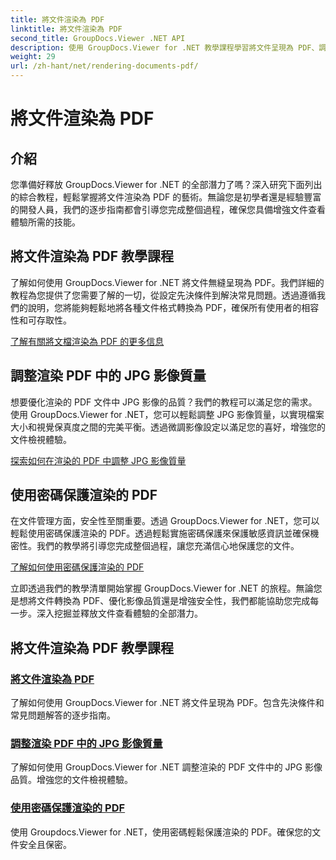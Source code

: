 ```yaml
---
title: 將文件渲染為 PDF
linktitle: 將文件渲染為 PDF
second_title: GroupDocs.Viewer .NET API
description: 使用 GroupDocs.Viewer for .NET 教學課程學習將文件呈現為 PDF、調整 JPG 影像品質以及使用密碼保護 PDF。
weight: 29
url: /zh-hant/net/rendering-documents-pdf/
---
```


# 將文件渲染為 PDF


## 介紹

您準備好釋放 GroupDocs.Viewer for .NET 的全部潛力了嗎？深入研究下面列出的綜合教程，輕鬆掌握將文件渲染為 PDF 的藝術。無論您是初學者還是經驗豐富的開發人員，我們的逐步指南都會引導您完成整個過程，確保您具備增強文件查看體驗所需的技能。

## 將文件渲染為 PDF 教學課程

了解如何使用 GroupDocs.Viewer for .NET 將文件無縫呈現為 PDF。我們詳細的教程為您提供了您需要了解的一切，從設定先決條件到解決常見問題。透過遵循我們的說明，您將能夠輕鬆地將各種文件格式轉換為 PDF，確保所有使用者的相容性和可存取性。

[了解有關將文檔渲染為 PDF 的更多信息](./render-to-pdf/)

## 調整渲染 PDF 中的 JPG 影像質量

想要優化渲染的 PDF 文件中 JPG 影像的品質？我們的教程可以滿足您的需求。使用 GroupDocs.Viewer for .NET，您可以輕鬆調整 JPG 影像質量，以實現檔案大小和視覺保真度之間的完美平衡。透過微調影像設定以滿足您的喜好，增強您的文件檢視體驗。

[探索如何在渲染的 PDF 中調整 JPG 影像質量](./adjust-jpg-quality-pdf/)

## 使用密碼保護渲染的 PDF

在文件管理方面，安全性至關重要。透過 GroupDocs.Viewer for .NET，您可以輕鬆使用密碼保護渲染的 PDF。透過輕鬆實施密碼保護來保護敏感資訊並確保機密性。我們的教學將引導您完成整個過程，讓您充滿信心地保護您的文件。

[了解如何使用密碼保護渲染的 PDF](./protect-pdf/)

立即透過我們的教學清單開始掌握 GroupDocs.Viewer for .NET 的旅程。無論您是想將文件轉換為 PDF、優化影像品質還是增強安全性，我們都能協助您完成每一步。深入挖掘並釋放文件查看體驗的全部潛力。
## 將文件渲染為 PDF 教學課程
### [將文件渲染為 PDF](./render-to-pdf/)
了解如何使用 GroupDocs.Viewer for .NET 將文件呈現為 PDF。包含先決條件和常見問題解答的逐步指南。
### [調整渲染 PDF 中的 JPG 影像質量](./adjust-jpg-quality-pdf/)
了解如何使用 GroupDocs.Viewer for .NET 調整渲染的 PDF 文件中的 JPG 影像品質。增強您的文件檢視體驗。
### [使用密碼保護渲染的 PDF](./protect-pdf/)
使用 Groupdocs.Viewer for .NET，使用密碼輕鬆保護渲染的 PDF。確保您的文件安全且保密。